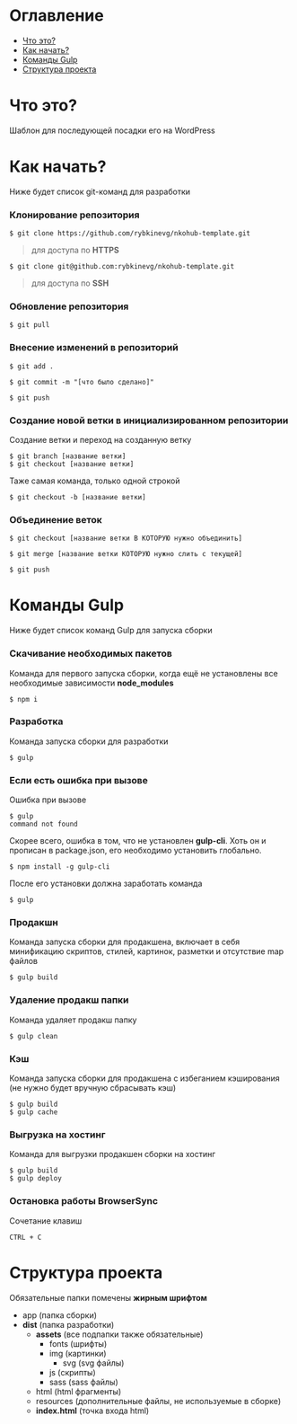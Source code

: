 
# Оглавление

-  [Что это?](#what)
-  [Как начать?](#start)
-  [Команды Gulp](#gulp)
-  [Структура проекта](#structure)

# <a id="what" /> Что это?

Шаблон для последующей посадки его на WordPress

# <a id="start" /> Как начать?

Ниже будет список git-команд для разработки

### Клонирование репозитория

    $ git clone https://github.com/rybkinevg/nkohub-template.git

> для доступа по **HTTPS**

    $ git clone git@github.com:rybkinevg/nkohub-template.git

> для доступа по **SSH**

### Обновление репозитория

    $ git pull

### Внесение изменений в репозиторий

    $ git add .

    $ git commit -m "[что было сделано]"

    $ git push

### Создание новой ветки в инициализированном репозитории

Создание ветки и переход на созданную ветку

    $ git branch [название ветки]
    $ git checkout [название ветки]

Таже самая команда, только одной строкой

    $ git checkout -b [название ветки]

### Объединение веток

    $ git checkout [название ветки В КОТОРУЮ нужно объединить]

    $ git merge [название ветки КОТОРУЮ нужно слить с текущей]

    $ git push

# <a id="gulp" /> Команды Gulp

Ниже будет список команд Gulp для запуска сборки

### Скачивание необходимых пакетов

Команда для первого запуска сборки, когда ещё не установлены все необходимые зависимости **node_modules**

    $ npm i

### Разработка

Команда запуска сборки для разработки

    $ gulp

### Если есть ошибка при вызове

Ошибка при вызове

    $ gulp
    command not found

Скорее всего, ошибка в том, что не установлен **gulp-cli**. Хоть он и прописан в package.json, его необходимо установить глобально.

    $ npm install -g gulp-cli

После его установки должна заработать команда

    $ gulp

### Продакшн

Команда запуска сборки для продакшена, включает в себя минификацию скриптов, стилей, картинок, разметки и отсутствие map файлов

    $ gulp build

### Удаление продакш папки

Команда удаляет продакш папку

    $ gulp clean

### Кэш

Команда запуска сборки для продакшена с избеганием кэширования (не нужно будет вручную сбрасывать кэш)

    $ gulp build
    $ gulp cache

### Выгрузка на хостинг

Команда для выгрузки продакшен сборки на хостинг

    $ gulp build
    $ gulp deploy

### Остановка работы BrowserSync

Сочетание клавиш

    CTRL + C

# <a id="structure" /> Структура проекта

Обязательные папки помечены **жирным шрифтом**

- app (папка сборки)
- **dist** (папка разработки)
  - **assets** (все подпапки также обязательные)
    - fonts (шрифты)
    - img (картинки)
      - svg (svg файлы)
    - js (скрипты)
    - sass (sass файлы)
  - html (html фрагменты)
  - resources (дополнительные файлы, не используемые в сборке)
  - **index.html** (точка входа html)